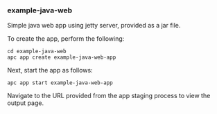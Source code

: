 ### example-java-web

Simple java web app using jetty server, provided as a jar file.

To create the app, perform the following:

```
cd example-java-web
apc app create example-java-web-app
```

Next, start the app as follows:

```
apc app start example-java-web-app
```

Navigate to the URL provided from the app staging process to view the output page.